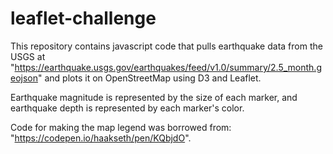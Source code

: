 # leaflet-challenge

This repository contains javascript code that pulls earthquake data from the USGS at "https://earthquake.usgs.gov/earthquakes/feed/v1.0/summary/2.5_month.geojson" and plots it on OpenStreetMap using D3 and Leaflet.  

Earthquake magnitude is represented by the size of each marker, and earthquake depth is represented by each marker's color.  

Code for making the map legend was borrowed from:  "https://codepen.io/haakseth/pen/KQbjdO".  

